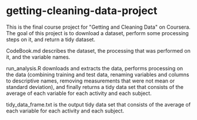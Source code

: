 # getting-cleaning-data-project
This is the final course project for "Getting and Cleaning Data" on Coursera. The goal of this project is to download a dataset, perform some processing steps on it, and return a tidy dataset.

CodeBook.md describes the dataset, the processing that was performed on it, and the variable names.

run_analysis.R downloads and extracts the data, performs processing on the data (combining training and test data, renaming variables and columns to descriptive names, removing measurements that were not mean or standard deviation), and finally returns a tidy data set that consists of the average of each variable for each activity and each subject.

tidy_data_frame.txt is the output tidy data set that consists of the average of each variable for each activity and each subject.
